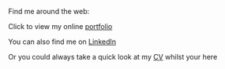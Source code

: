 Find me around the web:

Click to view my online [portfolio ](https://daveydavey1901.github.io/ddportfolio/)

You can also find me on [LinkedIn](www.linkedin.com/in/david-davies-762aa192)

Or you could always take a quick look at my [CV](https://drive.google.com/file/d/1iOCQII5avuiw0uqXlAMXsSkG-AvjUMEG/view?usp=sharing) whilst your here
